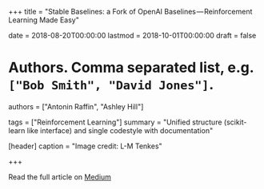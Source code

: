 +++
title = "Stable Baselines: a Fork of OpenAI Baselines — Reinforcement Learning Made Easy"

date = 2018-08-20T00:00:00
lastmod = 2018-10-01T00:00:00
draft = false

# Authors. Comma separated list, e.g. `["Bob Smith", "David Jones"]`.
authors = ["Antonin Raffin", "Ashley Hill"]

tags = ["Reinforcement Learning"]
summary = "Unified structure (scikit-learn like interface) and single codestyle with documentation"

[header]
caption = "Image credit: L-M Tenkes"

+++

Read the full article on [Medium](https://medium.com/data-science/stable-baselines-a-fork-of-openai-baselines-reinforcement-learning-made-easy-df87c4b2fc82)
